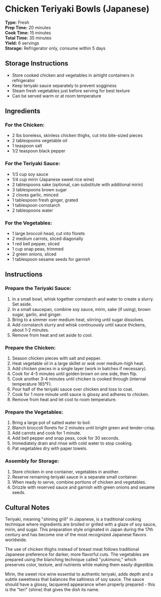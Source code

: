 # Chicken Teriyaki Bowls (Japanese)

**Type:** Fresh  
**Prep Time:** 20 minutes  
**Cook Time:** 15 minutes  
**Total Time:** 35 minutes  
**Yield:** 6 servings  
**Storage:** Refrigerator only, consume within 5 days

## Storage Instructions
- Store cooked chicken and vegetables in airtight containers in refrigerator
- Keep teriyaki sauce separately to prevent sogginess
- Steam fresh vegetables just before serving for best texture
- Can be served warm or at room temperature

## Ingredients

### For the Chicken:
- 2 lbs boneless, skinless chicken thighs, cut into bite-sized pieces
- 2 tablespoons vegetable oil
- 1 teaspoon salt
- 1/2 teaspoon black pepper

### For the Teriyaki Sauce:
- 1/3 cup soy sauce
- 1/4 cup mirin (Japanese sweet rice wine)
- 2 tablespoons sake (optional, can substitute with additional mirin)
- 3 tablespoons brown sugar
- 2 cloves garlic, minced
- 1 tablespoon fresh ginger, grated
- 1 tablespoon cornstarch
- 2 tablespoons water

### For the Vegetables:
- 1 large broccoli head, cut into florets
- 2 medium carrots, sliced diagonally
- 1 red bell pepper, sliced
- 1 cup snap peas, trimmed
- 2 green onions, sliced
- 1 tablespoon sesame seeds for garnish

## Instructions

### Prepare the Teriyaki Sauce:
1. In a small bowl, whisk together cornstarch and water to create a slurry. Set aside.
2. In a small saucepan, combine soy sauce, mirin, sake (if using), brown sugar, garlic, and ginger.
3. Bring to a simmer over medium heat, stirring until sugar dissolves.
4. Add cornstarch slurry and whisk continuously until sauce thickens, about 1-2 minutes.
5. Remove from heat and set aside to cool.

### Prepare the Chicken:
1. Season chicken pieces with salt and pepper.
2. Heat vegetable oil in a large skillet or wok over medium-high heat.
3. Add chicken pieces in a single layer (work in batches if necessary).
4. Cook for 4-5 minutes until golden brown on one side, then flip.
5. Cook another 3-4 minutes until chicken is cooked through (internal temperature 165°F).
6. Pour half of the teriyaki sauce over chicken and toss to coat.
7. Cook for 1 more minute until sauce is glossy and adheres to chicken.
8. Remove from heat and let cool to room temperature.

### Prepare the Vegetables:
1. Bring a large pot of salted water to boil.
2. Blanch broccoli florets for 2 minutes until bright green and tender-crisp.
3. Add carrots and cook for 1 minute.
4. Add bell pepper and snap peas, cook for 30 seconds.
5. Immediately drain and rinse with cold water to stop cooking.
6. Pat vegetables dry with paper towels.

### Assembly for Storage:
1. Store chicken in one container, vegetables in another.
2. Reserve remaining teriyaki sauce in a separate small container.
3. When ready to serve, combine portions of chicken and vegetables.
4. Drizzle with reserved sauce and garnish with green onions and sesame seeds.

## Cultural Notes

Teriyaki, meaning "shining grill" in Japanese, is a traditional cooking technique where ingredients are broiled or grilled with a glaze of soy sauce, mirin, and sugar. This preparation style originated in Japan during the 17th century and has become one of the most recognized Japanese flavors worldwide.

The use of chicken thighs instead of breast meat follows traditional Japanese preference for darker, more flavorful cuts. The vegetables are prepared using the blanching technique called "yukimono," which preserves color, texture, and nutrients while making them easily digestible.

Mirin, the sweet rice wine essential to authentic teriyaki, adds depth and a subtle sweetness that balances the saltiness of soy sauce. The sauce should have a glossy, lacquered appearance when properly prepared - this is the "teri" (shine) that gives the dish its name.